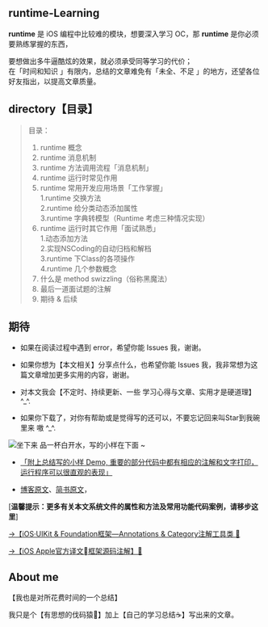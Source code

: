 ## runtime-Learning



**runtime** 是 iOS 编程中比较难的模块，想要深入学习 OC，那 **runtime** 是你必须要熟练掌握的东西，  

要想做出多牛逼酷炫的效果，就必须承受同等学习的代价；  
在「时间和知识 」有限内，总结的文章难免有「未全、不足 」的地方，还望各位好友指出，以提高文章质量。

 


## directory【目录】

>目录：  
>1. runtime 概念  
>2. runtime 消息机制  
>3. runtime 方法调用流程「消息机制」  
>4. runtime 运行时常见作用  
>5. runtime 常用开发应用场景「工作掌握」  
>1.runtime 交换方法  
>2.runtime 给分类动态添加属性  
>3.runtime 字典转模型（Runtime 考虑三种情况实现）  
>6. runtime 运行时其它作用「面试熟悉」  
>1.动态添加方法  
>2.实现NSCoding的自动归档和解档  
>3.runtime 下Class的各项操作  
>4.runtime 几个参数概念  
>7. 什么是 method swizzling（俗称黑魔法）  
>8. 最后一道面试题的注解  
>9. 期待 & 后续






## 期待

- 如果在阅读过程中遇到 error，希望你能 Issues 我，谢谢。

- 如果你想为【本文相关】分享点什么，也希望你能 Issues 我，我非常想为这篇文章增加更多实用的内容，谢谢。

- 对本文我会【不定时、持续更新、一些 学习心得与文章、实用才是硬道理】^_^.

- 如果你下载了，对你有帮助或是觉得写的还可以，不要忘记回来叫Star到我碗里来 嗷 ^_^.



![坐下来 品一杯白开水，写的小样在下面 ~](http://upload-images.jianshu.io/upload_images/2230763-5954375df964c0dd.png?imageMogr2/auto-orient/strip%7CimageView2/2/w/1240)



- [「附上总结写的小样 Demo, 重要的部分代码中都有相应的注解和文字打印，运行程序可以很直观的表现」]()


- [博客原文](https://custompbwaters.github.io/2017/02/25/iOS%20NET/runtime实用详解「面试、工作」/)、[简书原文](http://www.jianshu.com/p/19f280afcb24)，




[**温馨提示：更多有关本文系统文件的属性和方法及常用功能代码案例，请移步这里**]

[→【iOS·UIKit & Foundation框架—Annotations & Category注解工具类 👀 ](https://github.com/CustomPBWaters/UIKit-Foundation-Framework-OpenSource)

[→【iOS Apple官方译文框架源码注解】👀 ](https://github.com/CustomPBWaters/iOS-Apple-OfficialTranslation-SourceAnnotation) 


## About me

【我也是对所花费时间的一个总结】

我只是个【有思想的伐码猿🐒】加上【自己的学习总结☕️】写出来的文章。



































